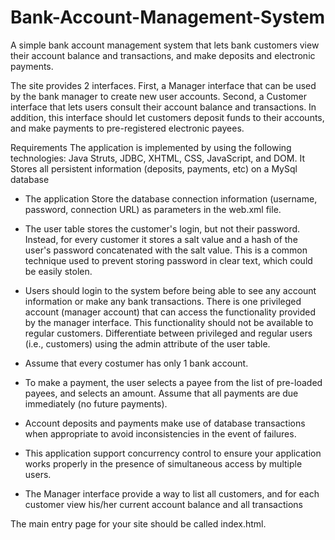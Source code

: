 Bank-Account-Management-System
==============================

A simple bank account management system that lets bank customers view their account balance and transactions, 
and make deposits and electronic payments.

The site provides 2 interfaces. First, a Manager interface that can be used by the bank manager to create new user accounts. 
Second, a Customer interface that lets users consult their account balance and transactions. 
In addition, this interface should let customers deposit funds to their accounts, 
and make payments to pre-registered electronic payees.

Requirements
The application is implemented by using the following technologies: Java Struts, JDBC, XHTML, CSS, JavaScript, and DOM.
It Stores all persistent information (deposits, payments, etc) on a MySql database

- The application Store the database connection information (username, password, connection URL) as parameters in the web.xml file.

- The user table stores the customer's login, but not their password. 
  Instead, for every customer it stores a salt value and a hash of the user's password concatenated with the salt value. 
  This is a common technique used to prevent storing password in clear text, which could be easily stolen. 

- Users should login to the system before being able to see any account information or make any bank transactions.
  There is one privileged account (manager account) that can access the functionality provided by the manager interface. 
  This functionality should not be available to regular customers. 
  Differentiate between privileged and regular users (i.e., customers) using the admin attribute of the user table.

- Assume that every costumer has only 1 bank account.

- To make a payment, the user selects a payee from the list of pre-loaded payees, and selects an amount. 
  Assume that all payments are due immediately (no future payments).

- Account deposits and payments make use of database transactions when appropriate to avoid inconsistencies in the event of failures.

- This application support concurrency control to ensure your application works properly in the presence of simultaneous access by multiple users.

- The Manager interface provide a way to list all customers, and for each customer view his/her current account balance and all transactions

The main entry page for your site should be called index.html.
